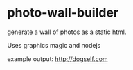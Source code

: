 photo-wall-builder
==================

generate a wall of photos as a static html.  

Uses graphics magic and nodejs

example output: http://dogself.com
